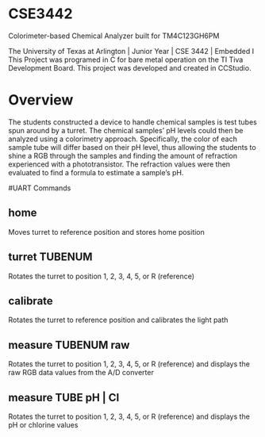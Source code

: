 # CSE3442
 Colorimeter-based Chemical Analyzer built for TM4C123GH6PM

 The University of Texas at Arlington | Junior Year | CSE 3442 | Embedded I
 This Project was programed in C for bare metal operation on the TI Tiva Development Board.
 This project was developed and created in CCStudio.

# Overview
The students constructed a device to handle chemical samples is test tubes spun around by a
turret. The chemical samples’ pH levels could then be analyzed using a colorimetry approach.
Specifically, the color of each sample tube will differ based on their pH level, thus allowing the
students to shine a RGB through the samples and finding the amount of refraction experienced
with a phototransistor. The refraction values were then evaluated to find a formula to estimate a
sample’s pH.

#UART Commands
## home
Moves turret to reference position and stores home position

## turret TUBENUM
Rotates the turret to position 1, 2, 3, 4, 5, or R (reference)

## calibrate
Rotates the turret to reference position and calibrates the light path

## measure TUBENUM raw
Rotates the turret to position 1, 2, 3, 4, 5, or R (reference) and displays the 
raw RGB data values from the A/D converter

## measure TUBE pH | Cl
Rotates the turret to position 1, 2, 3, 4, 5, or R (reference) and displays the 
pH or chlorine values